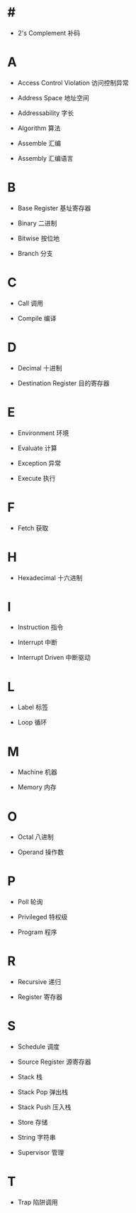 # \#

- 2's Complement 补码

# A

- Access Control Violation 访问控制异常

- Address Space 地址空间

- Addressability 字长

- Algorithm 算法

- Assemble 汇编

- Assembly 汇编语言

# B

- Base Register 基址寄存器

- Binary 二进制

- Bitwise 按位地

- Branch 分支

# C

- Call 调用

- Compile 编译

# D

- Decimal 十进制

- Destination Register 目的寄存器

# E

- Environment 环境

- Evaluate 计算

- Exception 异常

- Execute 执行

# F

- Fetch 获取

# H

- Hexadecimal 十六进制

# I

- Instruction 指令

- Interrupt 中断

- Interrupt Driven 中断驱动

# L

- Label 标签

- Loop 循环

# M

- Machine 机器

- Memory 内存

# O

- Octal 八进制

- Operand 操作数

# P

- Poll 轮询

- Privileged 特权级

- Program 程序

# R

- Recursive 递归

- Register 寄存器

# S

- Schedule 调度

- Source Register 源寄存器

- Stack 栈

- Stack Pop 弹出栈

- Stack Push 压入栈

- Store 存储

- String 字符串

- Supervisor 管理

# T

- Trap 陷阱调用
